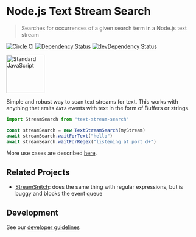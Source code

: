 # Node.js Text Stream Search

> Searches for occurrences of a given search term in a Node.js text stream

[![Circle CI](https://circleci.com/gh/Originate/node-text-stream-search.svg?style=shield)](https://circleci.com/gh/Originate/node-text-stream-search)
[![Dependency Status](https://david-dm.org/originate/node-text-stream-search.svg)](https://david-dm.org/originate/node-text-stream-search)
[![devDependency Status](https://david-dm.org/originate/node-text-stream-search/dev-status.svg)](https://david-dm.org/originate/node-text-stream-search#info=devDependencies)

<a href="https://github.com/feross/standard">
  <img src="https://cdn.rawgit.com/feross/standard/master/sticker.svg" alt="Standard JavaScript" width="100">
</a>

Simple and robust way to scan text streams for text.
This works with anything that emits `data` events with text
in the form of Buffers or strings.

```javascript
import StreamSearch from "text-stream-search"

const streamSearch = new TextStreamSearch(myStream)
await streamSearch.waitForText("hello")
await streamSearch.waitForRegex("listening at port d+")
```

More use cases are described [here](features/wait.feature).

## Related Projects

- [StreamSnitch](https://github.com/dmotz/stream-snitch): does the same thing with regular expressions,
  but is buggy and blocks the event queue

## Development

See our [developer guidelines](CONTRIBUTING.md)
